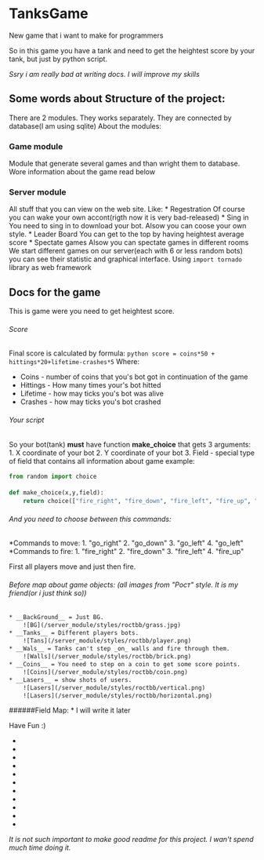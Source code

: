 # TanksGame
New game that i want to make for programmers

So in this game you have a tank and need to get the heightest score by your tank, but just by python script. 

_Ssry i am really bad at writing docs. I will improve my skills_
## Some words about Structure of the project:

There are 2 modules. They works separately. They are connected by database(I am using sqlite)
About the modules:
### Game module
   Module that generate several games and than wright them to database. Wore information about the game read below
### Server module
  All stuff that you can view on the web site. Like: 
    * Regestration
      Of course you can wake your own accont(rigth now it is very bad-released)
    * Sing in
      You need to sing in to download your bot. Alsow you can coose your own style.
    * Leader Board
      You can get to the top by having heightest average score
    * Spectate games
      Alsow you can spectate games in different rooms
      We start different games on our server(each with 6 or less random bots) you can see their statistic and graphical interface.
      Using `import tornado` library as web framework
      
## Docs for the game
This is game were you need to get heightest score.

###### Score
Final score is calculated by formula:
```python score = coins*50 + hittings*20+lifetime-crashes*5```
Where:
* Coins - number of coins that you's bot got in continuation of the game
* Hittings - How many times your's bot hitted
* Lifetime - how may ticks you's bot was alive
* Crashes - how may ticks you's bot crashed

###### Your script
So your bot(tank) __must__ have function __make_choice__ that gets 3 arguments:
    1. X coordinate of your bot 
    2. Y coordinate of your bot
    3. Field - special type of field that contains all information about game
example:
```python
from random import choice

def make_choice(x,y,field):
    return choice(["fire_right", "fire_down", "fire_left", "fire_up", "go_right", "go_down", "go_left", "go_up"])
```

###### And you need to choose between this commands:
*Commands to move:
	1. "go_right"
	2. "go_down"
	3. "go_left"
	4. "go_left"
*Commands to fire:
	1. "fire_right"
	2. "fire_down"
	3. "fire_left"
	4. "fire_up"

First all players move and just then fire.

###### Before map about game objects: (all images from "Рост" style. It is my friend(or i just think so))
    * __BackGround__ = Just BG.
        ![BG](/server_module/styles/roctbb/grass.jpg)
    * __Tanks__ = Different players bots.
        ![Tans](/server_module/styles/roctbb/player.png)
    * __Wals__ = Tanks can't step _on_ walls and fire through them.
        ![Walls](/server_module/styles/roctbb/brick.png)
    * __Coins__ = You need to step on a coin to get some score points.
        ![Coins](/server_module/styles/roctbb/coin.png)
    * __Lasers__ = show shots of users.
        ![Lasers](/server_module/styles/roctbb/vertical.png)
        ![Lasers](/server_module/styles/roctbb/horizontal.png)
    
######Field Map:
	* I will write it later

Have Fun :)

-
-
-
-
-
-
-
-
-
-
-
_It is not such important to make good readme for this project. I wan't spend much time doing it._
